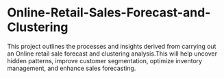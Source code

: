 # Online-Retail-Sales-Forecast-and-Clustering
This project outlines the processes and insights derived from carrying out an Online retail sale forecast and clustering analysis.This will help uncover hidden patterns, improve customer segmentation, optimize inventory management, and enhance sales forecasting.
